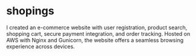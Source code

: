 # shopings
I created an e-commerce website with user registration, product search, shopping cart, secure payment integration, and order tracking. Hosted on AWS with Nginx and Gunicorn, the website offers a seamless browsing experience across devices.
